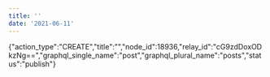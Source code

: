 ```yaml
---
title: ''
date: '2021-06-11'
---
```


{"action_type":"CREATE","title":"","node_id":18936,"relay_id":"cG9zdDoxODkzNg==","graphql_single_name":"post","graphql_plural_name":"posts","status":"publish"}
